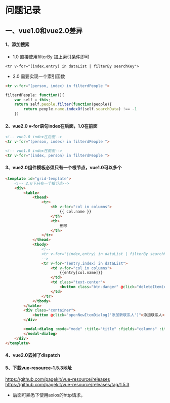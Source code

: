 # 问题记录

## 一、vue1.0和vue2.0差异


#### 1、添加搜索

- 1.0 直接使用filterBy 加上索引条件即可
```
<tr v-for="(index,entry) in dataList | filterBy searchKey">
```
- 2.0 需要实现一个索引函数
```html
<tr v-for="(person, index) in filterdPeople ">
```
```javascript
filterdPeople: function(){
    var self = this;
    return self.people.filter(function(people){
        return people.name.indexOf(self.searchData) !== -1
    })
```

 #### 2、vue2.0 v-for语句index在后面，1.0在前面
```html
<!-- vue2.0 index在后面-->
<tr v-for="(person, index) in filterdPeople ">
```
```html
<!-- vue1.0 index在前面-->
<tr v-for="(index, person) in filterdPeople ">
```
 #### 3、vue2.0组件模板必须只有一个根节点，vue1.0可以多个
```html
<template id="grid-template">
    <!-- 2.0下只有一个根节点-->
    <div>
        <table>
            <thead>
                <tr>
                    <th v-for="col in columns">
                        {{ col.name }}
                    </th>
                    <th>
                        删除
                    </th>
                </tr>
            </thead>
            <tbody>
                <!--
                <tr v-for="(index,entry) in dataList | filterBy searchKey">
                -->
                <tr v-for="(entry,index) in dataList">	
                    <td v-for="col in columns">
                        {{entry[col.name]}}
                    </td>
                    <td class="text-center">
                        <button class="btn-danger" @click="deleteItem(entry)">删除</button>
                    </td>
                </tr>
            </tbody>
        </table>
        <div class="container">
            <button @click="openNewItemDialog('添加新联系人')">添加联系人</button>
        </div>

        <modal-dialog :mode="mode" :title="title" :fields="columns" :item="item" v-on:create-item="createItem">
        </modal-dialog>
    </div>
</template>
```
#### 4、vue2.0去掉了dispatch
#### 5、下载vue-resource-1.5.3地址
https://github.com/pagekit/vue-resource/releases
https://github.com/pagekit/vue-resource/releases/tag/1.5.3

- 后面可熟悉下使用axios的http请求， 